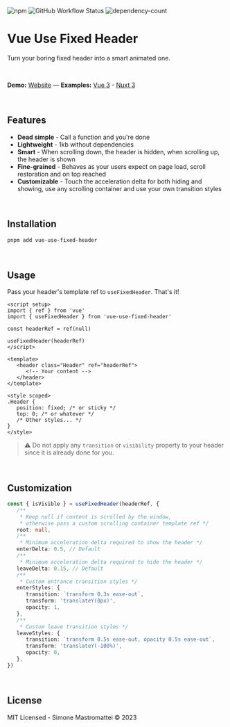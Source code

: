 ![npm](https://img.shields.io/npm/v/vue-use-fixed-header?color=46c119) ![GitHub Workflow Status](https://img.shields.io/github/actions/workflow/status/smastrom/vue-use-fixed-header/tests.yml?branch=main&label=tests)
![dependency-count](https://img.shields.io/badge/dependency%20count-0-success)

# Vue Use Fixed Header

Turn your boring fixed header into a smart animated one.

<br />

**Demo:** [Website](https://vue-use-fixed-header.netlify.app/) — **Examples:** [Vue 3]() - [Nuxt 3]()

<br />

## Features

-  **Dead simple** - Call a function and you're done
-  **Lightweight** - 1kb without dependencies
-  **Smart** - When scrolling down, the header is hidden, when scrolling up, the header is shown
-  **Fine-grained** - Behaves as your users expect on page load, scroll restoration and on top reached
-  **Customizable** - Touch the acceleration delta for both hiding and showing, use any scrolling container and use your own transition styles

<br />

## Installation

```bash
pnpm add vue-use-fixed-header
```

<br />

## Usage

Pass your header's template ref to `useFixedHeader`. That's it!

```vue
<script setup>
import { ref } from 'vue'
import { useFixedHeader } from 'vue-use-fixed-header'

const headerRef = ref(null)

useFixedHeader(headerRef)
</script>

<template>
   <header class="Header" ref="headerRef">
      <!-- Your content -->
   </header>
</template>

<style scoped>
.Header {
   position: fixed; /* or sticky */
   top: 0; /* or whatever */
   /* Other styles... */
}
</style>
```

> :warning: Do not apply any `transition` or `visibility` property to your header since it is already done for you.

<br />

## Customization

```ts
const { isVisible } = useFixedHeader(headerRef, {
   /**
    * Keep null if content is scrolled by the window,
    * otherwise pass a custom scrolling container template ref */
   root: null,
   /**
    * Minimum acceleration delta required to show the header */
   enterDelta: 0.5, // Default
   /**
    * Minimum acceleration delta required to hide the header */
   leaveDelta: 0.15, // Default
   /**
    * Custom entrance transition styles */
   enterStyles: {
      transition: `transform 0.3s ease-out`,
      transform: 'translateY(0px)',
      opacity: 1,
   },
   /**
    * Custom leave transition styles */
   leaveStyles: {
      transition: `transform 0.5s ease-out, opacity 0.5s ease-out`,
      transform: 'translateY(-100%)',
      opacity: 0,
   },
})
```

<br />

## License

MIT Licensed - Simone Mastromattei © 2023

